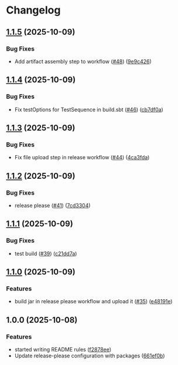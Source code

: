 # Changelog

## [1.1.5](https://github.com/Jakob63/WizardSE/compare/wizard-v1.1.4...wizard-v1.1.5) (2025-10-09)


### Bug Fixes

* Add artifact assembly step to workflow ([#48](https://github.com/Jakob63/WizardSE/issues/48)) ([9e9c426](https://github.com/Jakob63/WizardSE/commit/9e9c426eff5c69753e1b7459f87877b325fd7d54))

## [1.1.4](https://github.com/Jakob63/WizardSE/compare/wizard-v1.1.3...wizard-v1.1.4) (2025-10-09)


### Bug Fixes

* Fix testOptions for TestSequence in build.sbt ([#46](https://github.com/Jakob63/WizardSE/issues/46)) ([cb7df0a](https://github.com/Jakob63/WizardSE/commit/cb7df0a89e4635fccf77753c0782ddbb8d6fd15a))

## [1.1.3](https://github.com/Jakob63/WizardSE/compare/wizard-v1.1.2...wizard-v1.1.3) (2025-10-09)


### Bug Fixes

* Fix file upload step in release workflow ([#44](https://github.com/Jakob63/WizardSE/issues/44)) ([4ca3fda](https://github.com/Jakob63/WizardSE/commit/4ca3fda900d6ef5ecf9810de8f9d533645d89f18))

## [1.1.2](https://github.com/Jakob63/WizardSE/compare/wizard-v1.1.1...wizard-v1.1.2) (2025-10-09)


### Bug Fixes

* release please ([#41](https://github.com/Jakob63/WizardSE/issues/41)) ([7cd3304](https://github.com/Jakob63/WizardSE/commit/7cd330451f375f92d2cb02d82d2987898e3fd3df))

## [1.1.1](https://github.com/Jakob63/WizardSE/compare/wizard-v1.1.0...wizard-v1.1.1) (2025-10-09)


### Bug Fixes

* test build ([#39](https://github.com/Jakob63/WizardSE/issues/39)) ([c21dd7a](https://github.com/Jakob63/WizardSE/commit/c21dd7a2ca5c4d0acc7cf1fbaa080691550e3fce))

## [1.1.0](https://github.com/Jakob63/WizardSE/compare/wizard-v1.0.0...wizard-v1.1.0) (2025-10-09)


### Features

* build jar in release please workflow and upload it ([#35](https://github.com/Jakob63/WizardSE/issues/35)) ([e48191e](https://github.com/Jakob63/WizardSE/commit/e48191e845d6a255cdf5a4ffbb303aeb786e80f2))

## 1.0.0 (2025-10-08)


### Features

* started writing README rules ([f2878ee](https://github.com/Jakob63/WizardSE/commit/f2878ee0e80749cdd95decb71608d589b0223f5d))
* Update release-please configuration with packages ([661ef0b](https://github.com/Jakob63/WizardSE/commit/661ef0b125376d159d9f7329817076097feadb47))
